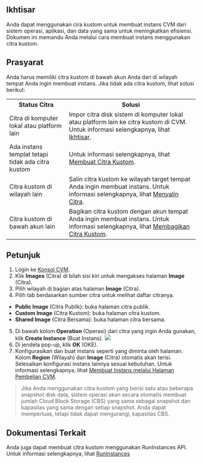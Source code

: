 ## Ikhtisar
Anda dapat menggunakan cira kustom untuk membuat instans CVM dari sistem operasi, aplikasi, dan data yang sama untuk meningkatkan efisiensi. Dokumen ini memandu Anda melalui cara membuat instans menggunakan citra kustom.


## Prasyarat
Anda harus memiliki citra kustom di bawah akun Anda dan di wilayah tempat Anda ingin membuat instans.
Jika tidak ada citra kustom, lihat solusi berikut:
<table>
	<tr><th>Status Citra</th><th>Solusi</th></tr>
	<tr><td>Citra di komputer lokal atau platform lain</td><td>Impor citra disk sistem di komputer lokal atau platform lain ke citra kustom di CVM. Untuk informasi selengkapnya, lihat <a href="https://intl.cloud.tencent.com/document/product/213/4945">Ikhtisar</a>.</td></tr>
	<tr><td>Ada instans templat tetapi tidak ada citra kustom</td><td>Untuk informasi selengkapnya, lihat <a href="https://intl.cloud.tencent.com/document/product/213/4942">Membuat Citra Kustom</a>.</td></tr>
	<tr><td>Citra kustom di wilayah lain</td><td>Salin citra kustom ke wilayah target tempat Anda ingin membuat instans. Untuk informasi selengkapnya, lihat <a href="https://intl.cloud.tencent.com/document/product/213/4943">Menyalin Citra</a>.</td></tr>
	<tr><td>Citra kustom di bawah akun lain</td><td>Bagikan citra kustom dengan akun tempat Anda ingin membuat instans. Untuk informasi selengkapnya, lihat <a href="https://intl.cloud.tencent.com/document/product/213/4944">Membagikan Citra Kustom</a>.</td></tr>
</table>

## Petunjuk

1. Login ke [Konsol CVM](https://console.cloud.tencent.com/cvm/instance/index?rid=1).
2. Klik **Images** (Citra) di bilah sisi kiri untuk mengakses halaman **Image** (Citra).
3. Pilih wilayah di bagian atas halaman **Image** (Citra).
4. Pilih tab berdasarkan sumber citra untuk melihat daftar citranya.
 - **Public Image** (Citra Publik): buka halaman citra publik.
 - **Custom Image** (Citra Kustom): buka halaman citra kustom.
 - **Shared Image** (Citra Bersama): buka halaman citra bersama.
5. Di bawah kolom **Operation** (Operasi) dari citra yang ingin Anda gunakan, klik **Create Instance** (Buat Instans).
![](https://main.qcloudimg.com/raw/4c5806f49da53595d31ad07662bf363a.png)
6. Di jendela pop-up, klik **OK** (OKE).
7. Konfigurasikan dan buat instans seperti yang diminta oleh halaman.
Kolom **Region** (Wilayah) dan **Image** (Citra) otomatis akan terisi. Selesaikan konfigurasi instans lainnya sesuai kebutuhan. Untuk informasi selengkapnya, lihat [Membuat Instans melalui Halaman Pembelian CVM](https://intl.cloud.tencent.com/document/product/213/4855).
> Jika Anda menggunakan citra kustom yang berisi satu atau beberapa snapshot disk data, sistem operasi akan secara otomatis membuat jumlah Cloud Block Storage (CBS) yang sama sebagai snapshot dan kapasitas yang sama dengan setiap snapshot. Anda dapat memperluas, tetapi tidak dapat mengurangi, kapasitas CBS.
>

## Dokumentasi Terkait

Anda juga dapat membuat citra kustom menggunakan RunInstances API. Untuk informasi selengkapnya, lihat [RunInstances](https://intl.cloud.tencent.com/document/product/213/33237)
